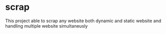 # scrap
This project able to scrap any website both dynamic and static website and handling multiple website simultaneusly
